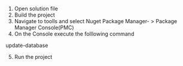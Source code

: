1. Open solution file
2. Build the project
3. Navigate to toolls and select Nuget Package Manager- > Package Manager Console(PMC)
4. On the Console execute the folllowing command

update-database

5. Run the project